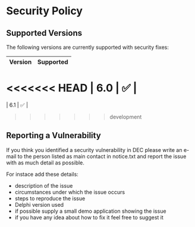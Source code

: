 # Security Policy

## Supported Versions

The following versions are currently supported with security fixes:

| Version  | Supported          |
| -------- | ------------------ |
<<<<<<< HEAD
| 6.0      | :white_check_mark: |
=======
| 6.1      | :white_check_mark: |
>>>>>>> development

## Reporting a Vulnerability

If you think you identified a security vulnerability in DEC 
please write an e-mail to the person listed as main contact in notice.txt
and report the issue with as much detail as possible.

For instace add these details:

* description of the issue
* circumstances under which the issue occurs
* steps to reproduce the issue
* Delphi version used
* if possible supply a small demo application showing the issue
* if you have any idea about how to fix it feel free to suggest it
